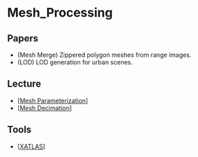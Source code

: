 # Mesh_Processing

## Papers
- (Mesh Merge) Zippered polygon meshes from range images.
- (LOD) LOD generation for urban scenes.

## Lecture
- [[Mesh Parameterization](https://www.inf.usi.ch/hormann/parameterization/CourseNotes.pdf)]
- [[Mesh Decimation](https://graphics.stanford.edu/courses/cs468-10-fall/LectureSlides/08_Simplification.pdf)]

## Tools
- [[XATLAS](https://github.com/jpcy/xatlas)]
